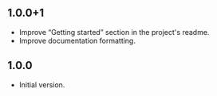 ## 1.0.0+1

- Improve “Getting started” section in the project's readme.
- Improve documentation formatting.

## 1.0.0

- Initial version.
